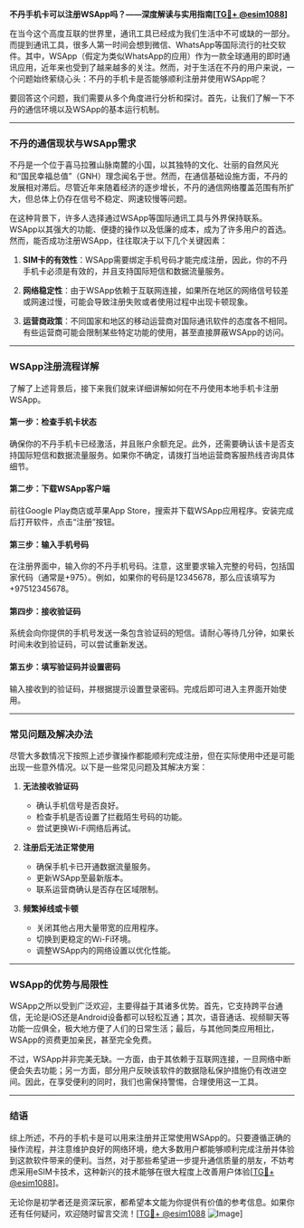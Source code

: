 **不丹手机卡可以注册WSApp吗？——深度解读与实用指南[[TG💪+ @esim1088](https://t.me/s/esim1088)]**

在当今这个高度互联的世界里，通讯工具已经成为我们生活中不可或缺的一部分。而提到通讯工具，很多人第一时间会想到微信、WhatsApp等国际流行的社交软件。其中，WSApp（假定为类似WhatsApp的应用）作为一款全球通用的即时通讯应用，近年来也受到了越来越多的关注。然而，对于生活在不丹的用户来说，一个问题始终萦绕心头：不丹的手机卡是否能够顺利注册并使用WSApp呢？

要回答这个问题，我们需要从多个角度进行分析和探讨。首先，让我们了解一下不丹的通信环境以及WSApp的基本运行机制。

---

### 不丹的通信现状与WSApp需求

不丹是一个位于喜马拉雅山脉南麓的小国，以其独特的文化、壮丽的自然风光和“国民幸福总值”（GNH）理念闻名于世。然而，在通信基础设施方面，不丹的发展相对滞后。尽管近年来随着经济的逐步增长，不丹的通信网络覆盖范围有所扩大，但总体上仍存在信号不稳定、网速较慢等问题。

在这种背景下，许多人选择通过WSApp等国际通讯工具与外界保持联系。WSApp以其强大的功能、便捷的操作以及低廉的成本，成为了许多用户的首选。然而，能否成功注册WSApp，往往取决于以下几个关键因素：

1. **SIM卡的有效性**：WSApp需要绑定手机号码才能完成注册，因此，你的不丹手机卡必须是有效的，并且支持国际短信和数据流量服务。
   
2. **网络稳定性**：由于WSApp依赖于互联网连接，如果所在地区的网络信号较差或网速过慢，可能会导致注册失败或者使用过程中出现卡顿现象。

3. **运营商政策**：不同国家和地区的移动运营商对国际通讯软件的态度各不相同。有些运营商可能会限制某些特定功能的使用，甚至直接屏蔽WSApp的访问。

---

### WSApp注册流程详解

了解了上述背景后，接下来我们就来详细讲解如何在不丹使用本地手机卡注册WSApp。

#### 第一步：检查手机卡状态
确保你的不丹手机卡已经激活，并且账户余额充足。此外，还需要确认该卡是否支持国际短信和数据流量服务。如果你不确定，请拨打当地运营商客服热线咨询具体细节。

#### 第二步：下载WSApp客户端
前往Google Play商店或苹果App Store，搜索并下载WSApp应用程序。安装完成后打开软件，点击“注册”按钮。

#### 第三步：输入手机号码
在注册界面中，输入你的不丹手机号码。注意，这里要求输入完整的号码，包括国家代码（通常是+975）。例如，如果你的号码是12345678，那么应该填写为+97512345678。

#### 第四步：接收验证码
系统会向你提供的手机号发送一条包含验证码的短信。请耐心等待几分钟，如果长时间未收到验证码，可以尝试重新发送。

#### 第五步：填写验证码并设置密码
输入接收到的验证码，并根据提示设置登录密码。完成后即可进入主界面开始使用。

---

### 常见问题及解决办法

尽管大多数情况下按照上述步骤操作都能顺利完成注册，但在实际使用中还是可能出现一些意外情况。以下是一些常见问题及其解决方案：

1. **无法接收验证码**
   - 确认手机信号是否良好。
   - 检查手机是否设置了拦截陌生号码的功能。
   - 尝试更换Wi-Fi网络后再试。

2. **注册后无法正常使用**
   - 确保手机卡已开通数据流量服务。
   - 更新WSApp至最新版本。
   - 联系运营商确认是否存在区域限制。

3. **频繁掉线或卡顿**
   - 关闭其他占用大量带宽的应用程序。
   - 切换到更稳定的Wi-Fi环境。
   - 调整WSApp内的网络设置以优化性能。

---

### WSApp的优势与局限性

WSApp之所以受到广泛欢迎，主要得益于其诸多优势。首先，它支持跨平台通信，无论是iOS还是Android设备都可以轻松互通；其次，语音通话、视频聊天等功能一应俱全，极大地方便了人们的日常生活；最后，与其他同类应用相比，WSApp的资费更加亲民，甚至完全免费。

不过，WSApp并非完美无缺。一方面，由于其依赖于互联网连接，一旦网络中断便会失去功能；另一方面，部分用户反映该软件的数据隐私保护措施仍有改进空间。因此，在享受便利的同时，我们也需保持警惕，合理使用这一工具。

---

### 结语

综上所述，不丹的手机卡是可以用来注册并正常使用WSApp的。只要遵循正确的操作流程，并注意维护良好的网络环境，绝大多数用户都能够顺利完成注册并体验到这款软件带来的便利。当然，对于那些希望进一步提升通信质量的朋友，不妨考虑采用eSIM卡技术，这种新兴的技术能够在很大程度上改善用户体验[[TG💪+ @esim1088](https://t.me/s/esim1088)]。

无论你是初学者还是资深玩家，都希望本文能为你提供有价值的参考信息。如果你还有任何疑问，欢迎随时留言交流！[[TG💪+ @esim1088](https://t.me/s/esim1088) ![Image](https://i.postimg.cc/4NQfJmqS/Snipaste-2025-05-13-00-14-12.png)]